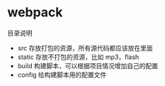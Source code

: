 # webpack

目录说明

- src 存放打包的资源，所有源代码都应该放在里面
- static 存放不打包的资源，比如 mp3，flash
- build 构建脚本，可以根据项目情况增加自己的配置
- config 给构建脚本用的配置文件
